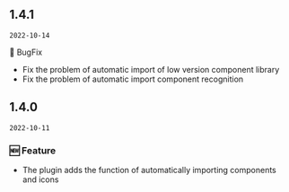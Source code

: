 ## 1.4.1

`2022-10-14`

🐛 BugFix

- Fix the problem of automatic import of low version component library
- Fix the problem of automatic import component recognition


## 1.4.0

`2022-10-11`

### 🆕 Feature

- The plugin adds the function of automatically importing components and icons
